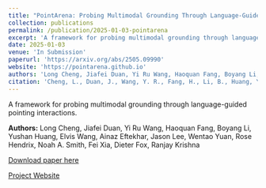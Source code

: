 ```yaml
---
title: "PointArena: Probing Multimodal Grounding Through Language-Guided Pointing"
collection: publications
permalink: /publication/2025-01-03-pointarena
excerpt: 'A framework for probing multimodal grounding through language-guided pointing interactions.'
date: 2025-01-03
venue: 'In Submission'
paperurl: 'https://arxiv.org/abs/2505.09990'
website: 'https://pointarena.github.io'
authors: 'Long Cheng, Jiafei Duan, Yi Ru Wang, Haoquan Fang, Boyang Li, Yushan Huang, Elvis Wang, Ainaz Eftekhar, Jason Lee, Wentao Yuan, Rose Hendrix, Noah A. Smith, Fei Xia, Dieter Fox, Ranjay Krishna'
citation: 'Cheng, L., Duan, J., Wang, Y. R., Fang, H., Li, B., Huang, Y., Wang, E., Eftekhar, A., Lee, J., Yuan, W., Hendrix, R., Smith, N. A., Xia, F., Fox, D., & Krishna, R. (2025). PointArena: Probing Multimodal Grounding Through Language-Guided Pointing. <i>In Submission</i>.'
---
```

A framework for probing multimodal grounding through language-guided pointing interactions.

**Authors:** Long Cheng, Jiafei Duan, Yi Ru Wang, Haoquan Fang, Boyang Li, Yushan Huang, Elvis Wang, Ainaz Eftekhar, Jason Lee, Wentao Yuan, Rose Hendrix, Noah A. Smith, Fei Xia, Dieter Fox, Ranjay Krishna

[Download paper here](https://arxiv.org/abs/2505.09990)

[Project Website](https://pointarena.github.io) 